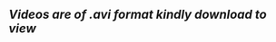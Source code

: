***Videos are of .avi format kindly download to view***
-----------------------------------------------------

